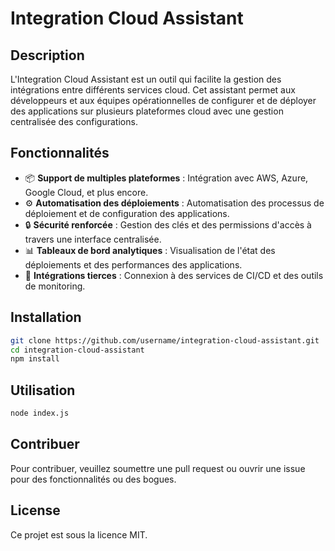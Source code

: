 # Integration Cloud Assistant

## Description
L'Integration Cloud Assistant est un outil qui facilite la gestion des intégrations entre différents services cloud. 
Cet assistant permet aux développeurs et aux équipes opérationnelles de configurer et de déployer des applications sur plusieurs plateformes cloud avec une gestion centralisée des configurations.

## Fonctionnalités
- 📦 **Support de multiples plateformes** : Intégration avec AWS, Azure, Google Cloud, et plus encore.
- ⚙️ **Automatisation des déploiements** : Automatisation des processus de déploiement et de configuration des applications.
- 🔒 **Sécurité renforcée** : Gestion des clés et des permissions d'accès à travers une interface centralisée.
- 📊 **Tableaux de bord analytiques** : Visualisation de l'état des déploiements et des performances des applications.
- 🔗 **Intégrations tierces** : Connexion à des services de CI/CD et des outils de monitoring.

## Installation
```bash
git clone https://github.com/username/integration-cloud-assistant.git
cd integration-cloud-assistant
npm install
```

## Utilisation
```bash
node index.js
```

## Contribuer
Pour contribuer, veuillez soumettre une pull request ou ouvrir une issue pour des fonctionnalités ou des bogues.

## License
Ce projet est sous la licence MIT.
